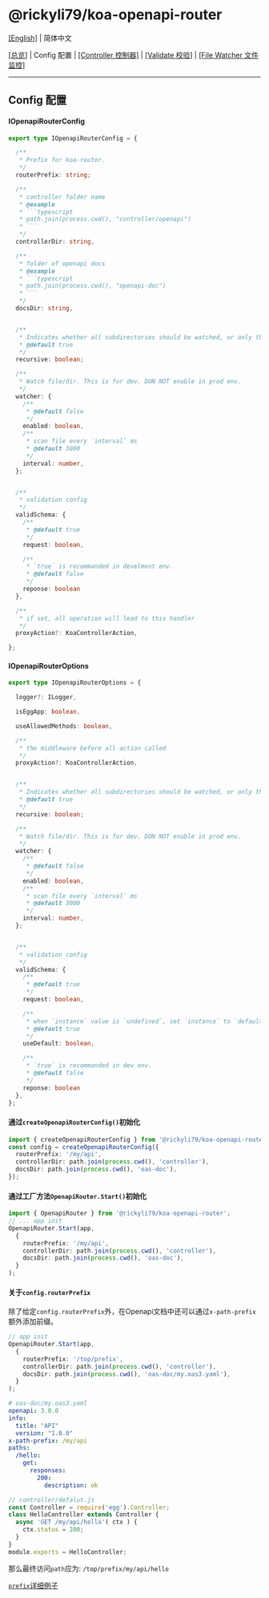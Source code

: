 # @rickyli79/koa-openapi-router
[[English]](../../README.md) | 简体中文

[[总览]][1] | Config 配置 | [[Controller 控制器]][3] | [[Validate 校验]][4] | [[File Watcher 文件监控]][5]

[1]:../../README.zh-CN.md
[2]:./Config.md
[3]:./Controller.md
[4]:./Validate.md
[5]:./FileWatcher.md

---
## Config 配置 


#### IOpenapiRouterConfig
```ts
export type IOpenapiRouterConfig = {

  /**
   * Prefix for koa-router.
   */
  routerPrefix: string;

  /**
   * controller folder name
   * @example
   * ```typescript
   * path.join(process.cwd(), "controller/openapi")
   * ```
   */
  controllerDir: string,

  /**
   * folder of openapi docs
   * @example
   * ```typescript
   * path.join(process.cwd(), "openapi-doc")
   * ```
   */
  docsDir: string,


  /**
   * Indicates whether all subdirectories should be watched, or only the current directory. This applies when a directory is specified by `#docsDir`
   * @default true
   */
  recursive: boolean;

  /**
   * Watch file/dir. This is for dev. DON NOT enable in prod env.
   */
  watcher: {
    /**
     * @default false
     */
    enabled: boolean,
    /**
     * scan file every `interval` ms
     * @default 3000
     */
    interval: number,
  };


  /**
   * validation config
   */
  validSchema: {
    /**
     * @default true
     */
    request: boolean,

    /**
     * `true` is recommanded in develment env.
     * @default false
     */
    reponse: boolean
  },

  /**
   * if set, all operation will lead to this handler
   */
  proxyAction?: KoaControllerAction,

};
```

#### IOpenapiRouterOptions
```ts
export type IOpenapiRouterOptions = {

  logger?: ILogger,

  isEggApp: boolean,

  useAllowedMethods: boolean,

  /**
   * the middleware before all action called
   */
  proxyAction?: KoaControllerAction,


  /**
   * Indicates whether all subdirectories should be watched, or only the current directory. This applies when a directory is specified by `#docsDir`
   * @default true
   */
  recursive: boolean;

  /**
   * Watch file/dir. This is for dev. DON NOT enable in prod env.
   */
  watcher: {
    /**
     * @default false
     */
    enabled: boolean,
    /**
     * scan file every `interval` ms
     * @default 3000
     */
    interval: number,
  };


  /**
   * validation config
   */
  validSchema: {
    /**
     * @default true
     */
    request: boolean,

    /**
     * when `instance` value is `undefined`, set `instance` to `default` in schema
     * @default true
     */
    useDefault: boolean,

    /**
     * `true` is recommanded in dev env.
     * @default false
     */
    reponse: boolean
  },
};
```







#### 通过`createOpenapiRouterConfig()`初始化
```ts
import { createOpenapiRouterConfig } from '@rickyli79/koa-openapi-router';
const config = createOpenapiRouterConfig({
  routerPrefix: '/my/api',
  controllerDir: path.join(process.cwd(), 'controller'),
  docsDir: path.join(process.cwd(), 'oas-doc'),
});
```
#### 通过工厂方法`OpenapiRouter.Start()`初始化
```ts
import { OpenapiRouter } from '@rickyli79/koa-openapi-router';
// ... app init
OpenapiRouter.Start(app, 
  {
    routerPrefix: '/my/api',
    controllerDir: path.join(process.cwd(), 'controller'),
    docsDir: path.join(process.cwd(), 'oas-doc'),
  }
);
```

#### 关于`config.routerPrefix`
除了给定`config.routerPrefix`外，在Openapi文档中还可以通过`x-path-prefix`额外添加前缀。
```ts
// app init
OpenapiRouter.Start(app, 
  {
    routerPrefix: '/top/prefix',
    controllerDir: path.join(process.cwd(), 'controller'),
    docsDir: path.join(process.cwd(), 'oas-doc/my.oas3.yaml'),
  }
);
```
```yaml
# oas-doc/my.oas3.yaml
openapi: 3.0.0
info:
  title: "API"
  version: "1.0.0"
x-path-prefix: /my/api
paths:
  /hello:
    get:
      responses: 
        200:
          description: ok
```
```ts
// controller/defalut.js
const Controller = require('egg').Controller;
class HelloController extends Controller {
  async 'GET /my/api/hello'( ctx ) {
    ctx.status = 200;
  }
}
module.exports = HelloController;
```
那么最终访问`path`应为: `/top/prefix/my/api/hello`

[`prefix`详细例子](../../allure.test/suite/routerPrefix.allure.ts)